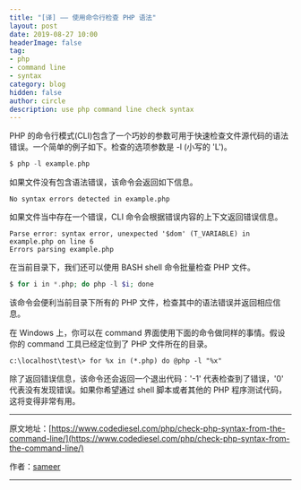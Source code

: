 ```yaml
---
title: "[译] —— 使用命令行检查 PHP 语法"
layout: post
date: 2019-08-27 10:00
headerImage: false
tag:
- php
- command line
- syntax
category: blog
hidden: false
author: circle
description: use php command line check syntax
---
```


PHP 的命令行模式(CLI)包含了一个巧妙的参数可用于快速检查文件源代码的语法错误。一个简单的例子如下。检查的选项参数是 -l (小写的 'L')。

```php
$ php -l example.php
```

如果文件没有包含语法错误，该命令会返回如下信息。

```
No syntax errors detected in example.php
```

如果文件当中存在一个错误，CLI 命令会根据错误内容的上下文返回错误信息。

```
Parse error: syntax error, unexpected '$dom' (T_VARIABLE) in example.php on line 6
Errors parsing example.php
```

在当前目录下，我们还可以使用 BASH shell 命令批量检查 PHP 文件。

```php
$ for i in *.php; do php -l $i; done
```

该命令会便利当前目录下所有的 PHP 文件，检查其中的语法错误并返回相应信息。

在 Windows 上，你可以在 command 界面使用下面的命令做同样的事情。假设你的 command 工具已经定位到了 PHP 文件所在的目录。

```
c:\localhost\test\> for %x in (*.php) do @php -l "%x"
```

除了返回错误信息，该命令还会返回一个退出代码：'-1' 代表检查到了错误，'0' 代表没有发现错误。如果你希望通过 shell 脚本或者其他的 PHP 程序测试代码，这将变得非常有用。

---

原文地址：[https://www.codediesel.com/php/check-php-syntax-from-the-command-line/](https://www.codediesel.com/php/check-php-syntax-from-the-command-line/)

作者：[sameer](https://www.codediesel.com/author/admin/)

---
